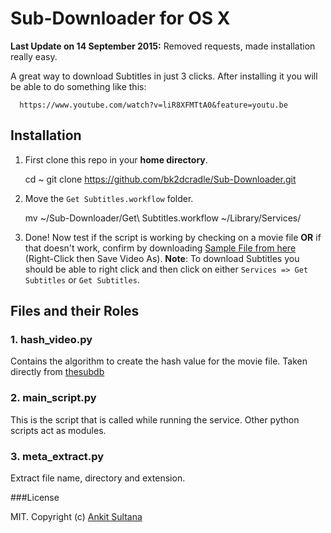 # Sub-Downloader for OS X

**Last Update on 14 September 2015:** Removed requests, made installation really easy.

A great way to download Subtitles in just 3 clicks. After installing it you will be able to do something like this:

    
      https://www.youtube.com/watch?v=liR8XFMTtA0&feature=youtu.be
    
## Installation 
  1. First clone this repo in your **home directory**.
         
        cd ~
        git clone https://github.com/bk2dcradle/Sub-Downloader.git
  
  2. Move the `Get Subtitles.workflow` folder.
  
        mv ~/Sub-Downloader/Get\ Subtitles.workflow ~/Library/Services/
  
  3. Done! Now test if the script is working by checking on a movie file **OR** if that doesn't work, confirm by downloading [Sample File from here](http://thesubdb.com/api/samples/dexter.mp4) (Right-Click then Save Video As).
  **Note**: To download Subtitles you should be able to right click and then click on either `Services => Get Subtitles` or `Get Subtitles`.

## Files and their Roles
### 1. hash_video.py
  Contains the algorithm to create the hash value for the movie file. Taken directly from [thesubdb](http://thesubdb.com/)
  
### 2. main_script.py
  This is the script that is called while running the service. Other python scripts act as modules.
  
### 3. meta_extract.py
  Extract file name, directory and extension.
  
###License

MIT. Copyright (c) [Ankit Sultana](http://twitter.com/AnkitSultana)
